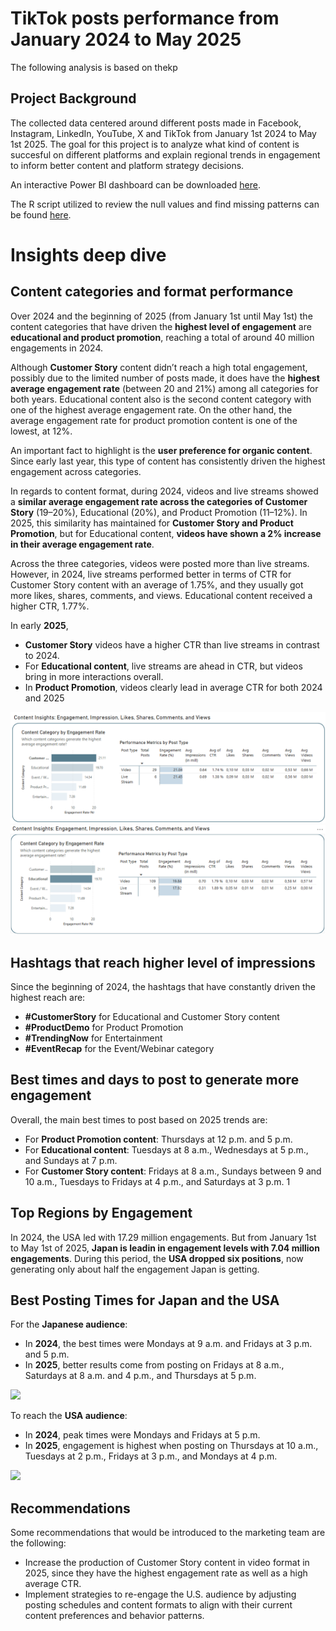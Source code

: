 # TikTok posts performance from January 2024 to May 2025 
The following analysis is based on thekp     

## Project Background
The collected data centered around different posts made in Facebook, Instagram, LinkedIn, YouTube, X and TikTok from January 1st 2024 to May 1st 2025. The goal for this project is to analyze what kind of content is succesful on different platforms and explain regional trends in engagement to inform better content and platform strategy decisions.

An interactive Power BI dashboard can be downloaded [here]().

The R script utilized to review the null values and find missing patterns can be found [here](Preparing_Data.R).

# Insights deep dive

## Content categories and format performance
Over 2024 and the beginning of 2025 (from January 1st until May 1st) the content categories that have driven the **highest level of engagement** are **educational and product promotion**, reaching a total of around 40 million engagements in 2024. 

Although **Customer Story** content didn’t reach a high total engagement, possibly due to the limited number of posts made, it does have the **highest average engagement rate** (between 20 and 21%) among all categories for both years. Educational content also is the second content category with one of the highest average engagement rate. On the other hand, the average engagement rate for product promotion content is one of the lowest, at 12%.

An important fact to highlight is the **user preference for organic content**. Since early last year, this type of content has consistently driven the highest engagement across categories.

In regards to content format, during 2024, videos and live streams showed a **similar average engagement rate across the categories of Customer Story** (19–20%), Educational (20%), and Product Promotion (11–12%). In 2025, this similarity has maintained for **Customer Story and Product Promotion**, but for Educational content, **videos have shown a 2% increase in their average engagement rate**.

Across the three categories, videos were posted more than live streams. However, in 2024, live streams performed better in terms of CTR for Customer Story content with an average of 1.75%, and they usually got more likes, shares, comments, and views. Educational content received a higher CTR, 1.77%.

In early **2025**, 
-	**Customer Story** videos have a higher CTR than live streams in contrast to 2024.
-	For **Educational content**, live streams are ahead in CTR, but videos bring in more interactions overall.
-	In **Product Promotion**, videos clearly lead in average CTR for both 2024 and 2025

![](data_viz/customer_story_breakdown.png)
![](data_viz/educational_breakdown.png)

## Hashtags that reach higher level of impressions
Since the beginning of 2024, the hashtags that have constantly driven the highest reach are:
-	**#CustomerStory** for Educational and Customer Story content
-	**#ProductDemo** for Product Promotion
-	**#TrendingNow** for Entertainment
-	**#EventRecap** for the Event/Webinar category
  
## Best times and days to post to generate more engagement
Overall, the main best times to post based on 2025 trends are:
-	For **Product Promotion content**: Thursdays at 12 p.m. and 5 p.m.
-	For **Educational content**: Tuesdays at 8 a.m., Wednesdays at 5 p.m., and Sundays at 7 p.m.
-	For **Customer Story content**: Fridays at 8 a.m., Sundays between 9 and 10 a.m., Tuesdays to Fridays at 4 p.m., and Saturdays at 3 p.m.
1[](https://github.com/kimberlyolivos/Social-Media-Post-Performance-2024-25/blob/main/data_viz/product_promotion_posting_times.png)
  
## Top Regions by Engagement
In 2024, the USA led with 17.29 million engagements. But from January 1st to May 1st of 2025, **Japan is leadin in engagement levels with 7.04 million engagements**. During this period, the **USA dropped six positions**, now generating only about half the engagement Japan is getting.

## Best Posting Times for Japan and the USA
For the **Japanese audience**:
-	In **2024**, the best times were Mondays at 9 a.m. and Fridays at 3 p.m. and 5 p.m.
-	In **2025**, better results come from posting on Fridays at 8 a.m., Saturdays at 8 a.m. and 4 p.m., and Thursdays at 5 p.m.
  
![](https://github.com/kimberlyolivos/Social-Media-Post-Performance-2024-25/blob/main/data_viz/japan_2025_posting_times.png)

To reach the **USA audience**:
-	In **2024**, peak times were Mondays and Fridays at 5 p.m.
-	In **2025**, engagement is highest when posting on Thursdays at 10 a.m., Tuesdays at 2 p.m., Fridays at 3 p.m., and Mondays at 4 p.m.
  
![](https://github.com/kimberlyolivos/Social-Media-Post-Performance-2024-25/blob/main/data_viz/usa_2025_posting_times.png)

## Recommendations
Some recommendations that would be introduced to the marketing team are the following:
-	Increase the production of Customer Story content in video format in 2025, since they have the highest engagement rate as well as a high average CTR.
-	Implement strategies to re-engage the U.S. audience by adjusting posting schedules and content formats to align with their current content preferences and behavior patterns.

